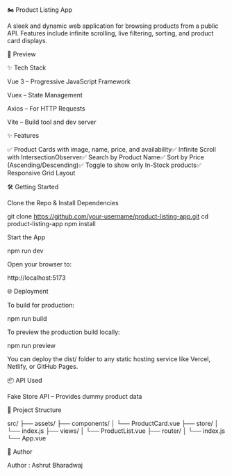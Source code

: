 🏍️ Product Listing App



A sleek and dynamic web application for browsing products from a public API. Features include infinite scrolling, live filtering, sorting, and product card displays.

📸 Preview



✨ Tech Stack

Vue 3 – Progressive JavaScript Framework

Vuex – State Management

Axios – For HTTP Requests

Vite – Build tool and dev server

✨ Features

✅ Product Cards with image, name, price, and availability✅ Infinite Scroll with IntersectionObserver✅ Search by Product Name✅ Sort by Price (Ascending/Descending)✅ Toggle to show only In-Stock products✅ Responsive Grid Layout

🛠️ Getting Started

Clone the Repo & Install Dependencies

git clone https://github.com/your-username/product-listing-app.git
cd product-listing-app
npm install

Start the App

npm run dev

Open your browser to:

http://localhost:5173

🌐 Deployment

To build for production:

npm run build

To preview the production build locally:

npm run preview

You can deploy the dist/ folder to any static hosting service like Vercel, Netlify, or GitHub Pages.

📦 API Used

Fake Store API – Provides dummy product data

📁 Project Structure

src/
├── assets/
├── components/
│   └── ProductCard.vue
├── store/
│   └── index.js
├── views/
│   └── ProductList.vue
├── router/
│   └── index.js
└── App.vue

🙌 Author

Author : Ashrut Bharadwaj

